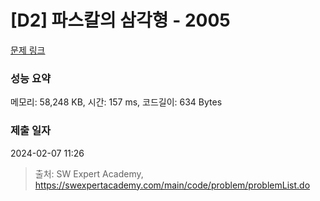 # [D2] 파스칼의 삼각형 - 2005 

[문제 링크](https://swexpertacademy.com/main/code/problem/problemDetail.do?contestProbId=AV5P0-h6Ak4DFAUq) 

### 성능 요약

메모리: 58,248 KB, 시간: 157 ms, 코드길이: 634 Bytes

### 제출 일자

2024-02-07 11:26



> 출처: SW Expert Academy, https://swexpertacademy.com/main/code/problem/problemList.do